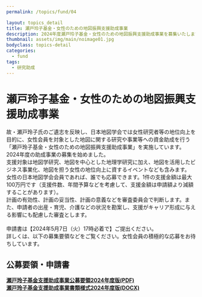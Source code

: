 ```yaml
---
permalink: /topics/fund/04

layout: topics_detail
title: 瀬戸玲子基金・女性のための地図振興支援助成事業
description: 2024年度瀬戸玲子基金・女性のための地図振興支援助成事業を募集いたします。
thumbnail: assets/img/main/noimage01.jpg
bodyclass: topics-detail
categories:
  - fund
tags:
  - 研究助成
---
```


# 瀬戸玲子基金・女性のための地図振興支援助成事業
故・瀬戸玲子氏のご遺志を反映し、日本地図学会では女性研究者等の地位向上を目的に、女性会員を対象とした地図に関する研究や事業等への資金助成を行う「瀬戸玲子基金・女性のための地図振興支援助成事業」を実施しています。2024年度の助成事業の募集を始めました。<br/>
支援対象は地図学研究、地図を中心とした地理学研究に加え、地図を活用したビジネス事業化、地図を担う女性の地位向上に資するイベントなども含みます。 女性の日本地図学会会員であれば、誰でも応募できます。1件の支援金額は最大100万円です（支援件数、年間予算などを考慮して、支援金額は申請額より減額することがあります）。<br/>
計画の有効性、計画の妥当性、計画の意義などを審査委員会で判断します。また、申請者の出産・育児、介護などの状況を勘案し、支援がキャリア形成に与える影響にも配慮した審査とします。<br/>
<br/>
申請書は【2024年5月7日（火）17時必着で】ご提出ください。<br/>
詳しくは、以下の募集要領などをご覧ください。女性会員の積極的な応募をお待ちしています。<br/>

## 公募要領・申請書
**[瀬戸玲子基金支援助成事業公募要領2024年度版(PDF)](../../archive/file/setoreiko_fund/setoreiko-fund-2024additional.pdf)**<br>
**[瀬戸玲子基金支援助成事業書類様式2024年度版(DOCX)](../../archive/file/setoreiko_fund/setoreiko-fund-applocation-form2024.doc)**<br>
